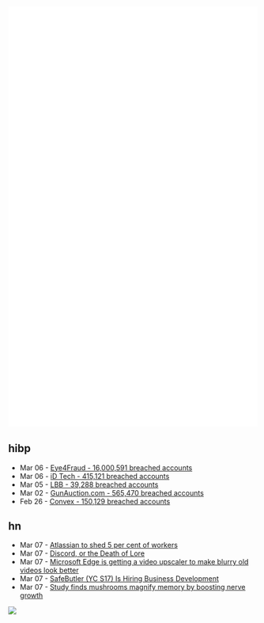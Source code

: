 ![Metrics](https://raw.githubusercontent.com/phixion/phixion/master/metrics.svg)

## hibp

<!--
for https://github.com/phixion/phixion/blob/main/.github/workflows/feeds.yml
-->
<!--START_SECTION:haveibeenpwnd-->
- Mar 06 - [Eye4Fraud - 16,000,591 breached accounts](https://haveibeenpwned.com/PwnedWebsites#Eye4Fraud)
- Mar 06 - [iD Tech - 415,121 breached accounts](https://haveibeenpwned.com/PwnedWebsites#iDTech)
- Mar 05 - [LBB - 39,288 breached accounts](https://haveibeenpwned.com/PwnedWebsites#LBB)
- Mar 02 - [GunAuction.com - 565,470 breached accounts](https://haveibeenpwned.com/PwnedWebsites#GunAuction)
- Feb 26 - [Convex - 150,129 breached accounts](https://haveibeenpwned.com/PwnedWebsites#Convex)
<!--END_SECTION:haveibeenpwnd-->

## hn

<!--
for https://github.com/phixion/phixion/blob/main/.github/workflows/feeds.yml
-->
<!--START_SECTION:hn-->
- Mar 07 - [Atlassian to shed 5 per cent of workers](https://www.abc.net.au/news/2023-03-07/atlassian-cuts-5-per-cent-of-work-force-tech-industry-layoffs/102062078)
- Mar 07 - [Discord, or the Death of Lore](http://ascii.textfiles.com/archives/5509)
- Mar 07 - [Microsoft Edge is getting a video upscaler to make blurry old videos look better](https://www.theverge.com/2023/3/6/23627080/microsoft-edge-video-upscaling-ai-super-resolution-vsr)
- Mar 07 - [SafeButler (YC S17) Is Hiring Business Development](https://www.safebutler.com/careers)
- Mar 07 - [Study finds mushrooms magnify memory by boosting nerve growth](https://medicalxpress.com/news/2023-02-mushrooms-magnify-memory-boosting-nerve.html)
<!--END_SECTION:hn-->

<!--
for https://yhype.me
-->
![](https://hit.yhype.me/github/profile?user_id=13013670)
